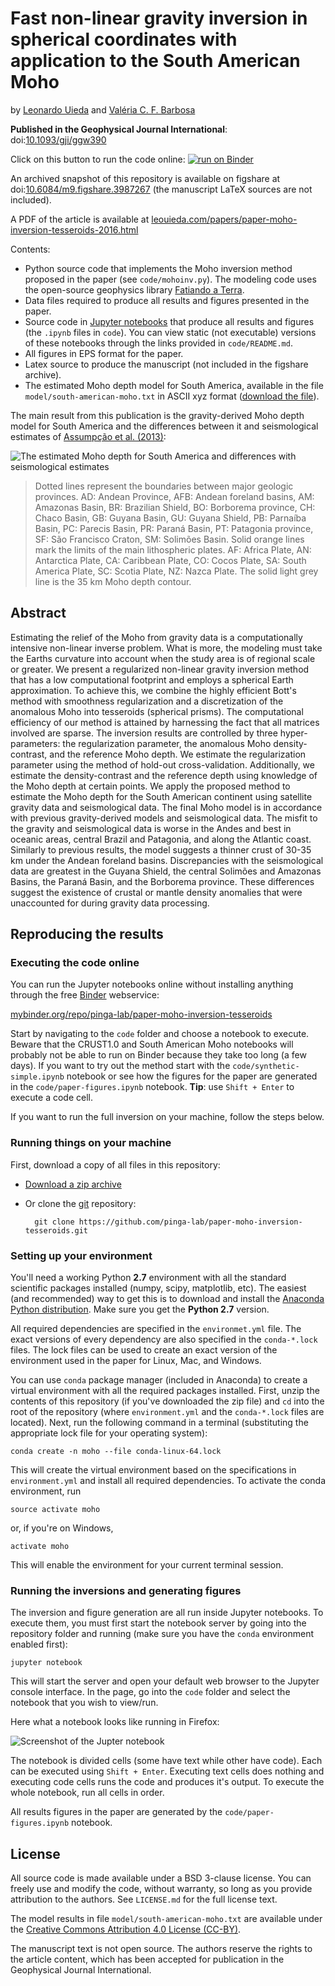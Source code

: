 # Fast non-linear gravity inversion in spherical coordinates with application to the South American Moho

by [Leonardo Uieda](http://www.leouieda.com)
and
[Valéria C. F. Barbosa](http://lattes.cnpq.br/0391036221142471)

**Published in the Geophysical Journal International**: doi:[10.1093/gji/ggw390](http://dx.doi.org/10.1093/gji/ggw390)

Click on this button to run the code online: [![run on Binder](http://mybinder.org/badge.svg)](http://mybinder.org:/repo/pinga-lab/paper-moho-inversion-tesseroids)

An archived snapshot of this repository is available on figshare
at doi:[10.6084/m9.figshare.3987267](https://dx.doi.org/10.6084/m9.figshare.3987267)
(the manuscript LaTeX sources are not included).

A PDF of the article is available at [leouieda.com/papers/paper-moho-inversion-tesseroids-2016.html](http://www.leouieda.com/papers/paper-moho-inversion-tesseroids-2016.html)

Contents:

* Python source code that implements the Moho inversion method proposed in the
  paper (see `code/mohoinv.py`). The modeling code uses the open-source
  geophysics library [Fatiando a Terra](http://www.fatiando.org/).
* Data files required to produce all results and figures presented in the paper.
* Source code in [Jupyter notebooks](http://jupyter.org/) that produce all
  results and figures (the `.ipynb` files in `code`). You can view static (not
  executable) versions of these notebooks through the links provided in
  `code/README.md`.
* All figures in EPS format for the paper.
* Latex source to produce the manuscript (not included in the figshare archive).
* The estimated Moho depth model for South America, available in the file
  `model/south-american-moho.txt` in ASCII xyz format
  ([download the file](https://raw.githubusercontent.com/pinga-lab/paper-moho-inversion-tesseroids/master/model/south-american-moho.txt)).

The main result from this publication is the gravity-derived Moho depth model
for South America and the differences between it and seismological estimates
of [Assumpção et al. (2013)](http://dx.doi.org/10.1016/j.tecto.2012.11.014):

![The estimated Moho depth for South America and differences with seismological estimates](https://raw.githubusercontent.com/pinga-lab/paper-moho-inversion-tesseroids/master/model/south-american-moho.png)

> Dotted lines represent the boundaries between major geologic provinces. AD: Andean Province, AFB: Andean foreland basins, AM: Amazonas Basin, BR: Brazilian Shield, BO: Borborema province, CH: Chaco Basin, GB: Guyana Basin, GU: Guyana Shield, PB: Parnaíba Basin, PC: Parecis Basin, PR: Paraná Basin, PT: Patagonia province, SF: São Francisco Craton, SM: Solimões Basin.
> Solid orange lines mark the limits of the main lithospheric plates. AF: Africa Plate, AN: Antarctica Plate, CA: Caribbean Plate, CO: Cocos Plate, SA: South America Plate, SC: Scotia Plate, NZ: Nazca Plate.
> The solid light grey line is the 35 km Moho depth contour.


## Abstract

Estimating the relief of the Moho from gravity data is a computationally
intensive non-linear inverse problem.  What is more, the modeling must
take the Earths curvature into account when the study area is of regional
scale or greater.  We present a regularized non-linear gravity inversion
method that has a low computational footprint and employs a spherical
Earth approximation.  To achieve this, we combine the highly efficient
Bott's method with smoothness regularization and a discretization of the
anomalous Moho into tesseroids (spherical prisms).  The computational
efficiency of our method is attained by harnessing the fact that all
matrices involved are sparse.  The inversion results are controlled by
three hyper-parameters: the regularization parameter, the anomalous Moho
density-contrast, and the reference Moho depth.  We estimate the
regularization parameter using the method of hold-out cross-validation.
Additionally, we estimate the density-contrast and the reference depth
using knowledge of the Moho depth at certain points.  We apply the
proposed method to estimate the Moho depth for the South American
continent using satellite gravity data and seismological data.  The final
Moho model is in accordance with previous gravity-derived models and
seismological data.  The misfit to the gravity and seismological data is
worse in the Andes and best in oceanic areas, central Brazil and
Patagonia, and along the Atlantic coast.  Similarly to previous results,
the model suggests a thinner crust of 30-35 km under the Andean foreland
basins.  Discrepancies with the seismological data are greatest in the
Guyana Shield, the central Solimões and Amazonas Basins, the Paraná
Basin, and the Borborema province.  These differences suggest the
existence of crustal or mantle density anomalies that were unaccounted
for during gravity data processing.


## Reproducing the results


### Executing the code online

You can run the Jupyter notebooks online without installing anything
through the free [Binder](http://mybinder.org/) webservice:

[mybinder.org/repo/pinga-lab/paper-moho-inversion-tesseroids](http://mybinder.org:/repo/pinga-lab/paper-moho-inversion-tesseroids)

Start by navigating to the `code` folder and choose a notebook to execute.
Beware that the CRUST1.0 and South American Moho notebooks will probably not
be able to run on Binder because they take too long (a few days).
If you want to try out the method start with the `code/synthetic-simple.ipynb`
notebook or see how the figures for the paper are generated in the
`code/paper-figures.ipynb` notebook.
**Tip**: use `Shift + Enter` to execute a code cell.

If you want to run the full inversion on your machine, follow the steps below.


### Running things on your machine

First, download a copy of all files in this repository:

* [Download a zip archive](https://github.com/pinga-lab/paper-moho-inversion-tesseroids/archive/master.zip)
* Or clone the [git](https://git-scm.com/) repository:

        git clone https://github.com/pinga-lab/paper-moho-inversion-tesseroids.git


### Setting up your environment

You'll need a working Python **2.7** environment with all the standard
scientific packages installed (numpy, scipy, matplotlib, etc).  The easiest
(and recommended) way to get this is to download and install the
[Anaconda Python distribution](http://continuum.io/downloads#all).
Make sure you get the **Python 2.7** version.

All required dependencies are specified in the `environmet.yml` file.
The exact versions of every dependency are also specified in the `conda-*.lock`
files. The lock files can be used to create an exact version of the environment
used in the paper for Linux, Mac, and Windows.

You can use `conda` package manager (included in Anaconda) to create a virtual
environment with all the required packages installed. First, unzip the contents
of this repository (if you've downloaded the zip file) and `cd` into the root
of the repository (where `environment.yml` and the `conda-*.lock` files are
located). Next, run the following command in a terminal (substituting the
appropriate lock file for your operating system):

    conda create -n moho --file conda-linux-64.lock

This will create the virtual environment based on the specifications in
`environment.yml` and install all required dependencies.
To activate the conda environment, run

    source activate moho

or, if you're on Windows,

    activate moho

This will enable the environment for your current terminal session.


### Running the inversions and generating figures

The inversion and figure generation are all run inside Jupyter notebooks.  To
execute them, you must first start the notebook server by going into the
repository folder and running (make sure you have the `conda` environment
enabled first):

    jupyter notebook

This will start the server and open your default web browser to the Jupyter
console interface.  In the page, go into the `code` folder and select the
notebook that you wish to view/run.

Here what a notebook looks like running in Firefox:

![Screenshot of the Jupter notebook](https://raw.githubusercontent.com/pinga-lab/paper-moho-inversion-tesseroids/master/screenshot-jupyter-notebook.png?token=AARtIq6LujCeiRLJLIjqQyqAGnV3KS0aks5W_CY1wA%3D%3D)

The notebook is divided cells (some have text while other have code).  Each can
be executed using `Shift + Enter`. Executing text cells does nothing and
executing code cells runs the code and produces it's output.  To execute the
whole notebook, run all cells in order.

All results figures in the paper are generated by the
`code/paper-figures.ipynb` notebook.


## License

All source code is made available under a BSD 3-clause license.  You can freely
use and modify the code, without warranty, so long as you provide attribution
to the authors.  See `LICENSE.md` for the full license text.

The model results in file `model/south-american-moho.txt` are available under
the [Creative Commons Attribution 4.0 License (CC-BY)](https://creativecommons.org/licenses/by/4.0/).

The manuscript text is not open source. The authors reserve the rights to the
article content, which has been accepted for publication in the Geophysical
Journal International.
